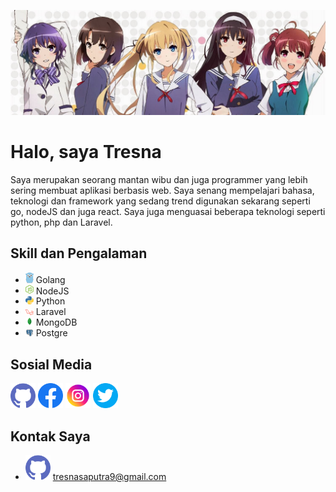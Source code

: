 ![](https://github.com/salamanderman234/salamanderman234/blob/main/saekano.jpg)
# Halo, saya Tresna

Saya merupakan seorang mantan wibu dan juga programmer yang lebih sering membuat aplikasi berbasis web. Saya senang mempelajari bahasa, teknologi dan framework yang sedang trend digunakan sekarang seperti go, nodeJS dan juga react. Saya juga menguasai beberapa teknologi seperti python, php dan Laravel.

## Skill dan Pengalaman
* <img src="https://github.com/salamanderman234/salamanderman234/blob/main/gopher.png" width='13'> Golang
* <img src="https://github.com/salamanderman234/salamanderman234/blob/main/nodejs.png" width='13'> NodeJS
* <img src="https://github.com/salamanderman234/salamanderman234/blob/main/python.png" width='13'> Python
* <img src="https://github.com/salamanderman234/salamanderman234/blob/main/laravel.png" width='13'> Laravel
* <img src="https://github.com/salamanderman234/salamanderman234/blob/main/mongo_db.png" width='13'> MongoDB
* <img src="https://github.com/salamanderman234/salamanderman234/blob/main/postgresql.png" width='13'> Postgre

## Sosial Media
[<img src='https://github.com/salamanderman234/salamanderman234/blob/main/github.png' alt='github' height='40'>](https://github.com/salamanderman234)  [<img src='https://github.com/salamanderman234/salamanderman234/blob/main/facebook.png' alt='facebook' height='40'>](https://www.facebook.com/tresna.saputra.75)  [<img src='https://github.com/salamanderman234/salamanderman234/blob/main/instagram.png' alt='instagram' height='40'>](https://www.instagram.com/tresnasaputra9/)  [<img src='https://github.com/salamanderman234/salamanderman234/blob/main/twitter.png' alt='twitter' height='40'>](https://twitter.com/tresnasaputra23)  

## Kontak Saya
* <img src='https://github.com/salamanderman234/salamanderman234/blob/main/github.png' alt='github' height='40'> tresnasaputra9@gmail.com

